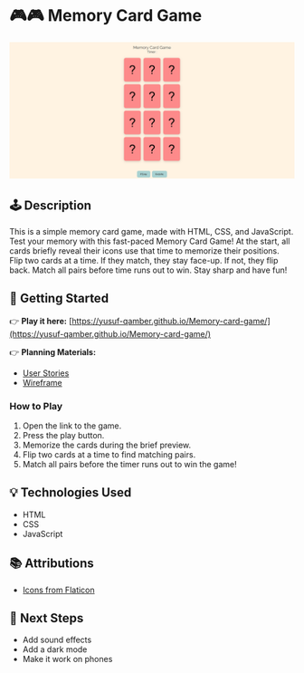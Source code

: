 # 🎮🎮 Memory Card Game

![Game Screenshot](./assets/image.png)

## 🕹️ Description

This is a simple memory card game, made with HTML, CSS, and JavaScript.  
Test your memory with this fast-paced Memory Card Game!
At the start, all cards briefly reveal their icons use that time to memorize their positions.
Flip two cards at a time. If they match, they stay face-up. If not, they flip back.
Match all pairs before time runs out to win. Stay sharp and have fun!

## 🚀 Getting Started

👉 **Play it here:** [https://yusuf-qamber.github.io/Memory-card-game/](https://yusuf-qamber.github.io/Memory-card-game/)

👉 **Planning Materials:**

- [User Stories](/userStories.md)
- [Wireframe](/assets/memory-card-game.png)

### How to Play

1. Open the link to the game.
2. Press the play button.
3. Memorize the cards during the brief preview.
4. Flip two cards at a time to find matching pairs.
5. Match all pairs before the timer runs out to win the game!

## 💡 Technologies Used

- HTML
- CSS
- JavaScript

## 📚 Attributions

- [Icons from Flaticon](https://www.flaticon.com/)

## 🚧 Next Steps

- Add sound effects
- Add a dark mode
- Make it work on phones
